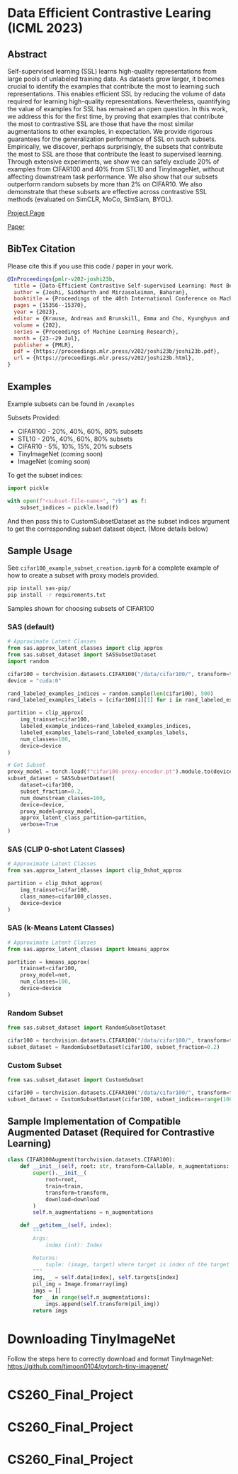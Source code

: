 # Data Efficient Contrastive Learing (ICML 2023)

## Abstract

Self-supervised learning (SSL) learns high-quality representations from large pools of unlabeled training data. As datasets grow larger, it becomes crucial to identify the examples that contribute the most to learning such representations. This enables efficient SSL by reducing the volume of data required for learning high-quality representations. Nevertheless, quantifying the value of examples for SSL has remained an open question. In this work, we address this for the first time, by proving that examples that contribute the most to contrastive SSL are those that have the most similar augmentations to other examples, in expectation. We provide rigorous guarantees for the generalization performance of SSL on such subsets. Empirically, we discover, perhaps surprisingly, the subsets that contribute the most to SSL are those that contribute the least to supervised learning. Through extensive experiments, we show we can safely exclude 20% of examples from CIFAR100 and 40% from STL10 and TinyImageNet, without affecting downstream task performance. We also show that our subsets outperform random subsets by more than 2% on CIFAR10. We also demonstrate that these subsets are effective across contrastive SSL methods (evaluated on SimCLR, MoCo, SimSiam, BYOL).

[Project Page](https://sjoshi804.github.io/data-efficient-contrastive-learning/)

[Paper](https://proceedings.mlr.press/v202/joshi23b.html)

## BibTex Citation

Please cite this if you use this code / paper in your work.

```bibtex
@InProceedings{pmlr-v202-joshi23b,
  title = {Data-Efficient Contrastive Self-supervised Learning: Most Beneficial Examples for Supervised Learning Contribute the Least},
  author = {Joshi, Siddharth and Mirzasoleiman, Baharan},
  booktitle = {Proceedings of the 40th International Conference on Machine Learning},
  pages = {15356--15370},
  year = {2023},
  editor = {Krause, Andreas and Brunskill, Emma and Cho, Kyunghyun and Engelhardt, Barbara and Sabato, Sivan and Scarlett, Jonathan},
  volume = {202},
  series = {Proceedings of Machine Learning Research},
  month = {23--29 Jul},
  publisher = {PMLR},
  pdf = {https://proceedings.mlr.press/v202/joshi23b/joshi23b.pdf},
  url = {https://proceedings.mlr.press/v202/joshi23b.html},
}
```

## Examples

Example subsets can be found in `/examples`

Subsets Provided:

- CIFAR100 - 20%, 40%, 60%, 80% subsets
- STL10 - 20%, 40%, 60%, 80% subsets
- CIFAR10 - 5%, 10%, 15%, 20% subsets
- TinyImageNet (coming soon)
- ImageNet (coming soon)

To get the subset indices:

```python
import pickle

with open(f"<subset-file-name>", "rb") as f:
    subset_indices = pickle.load(f)
```

And then pass this to CustomSubsetDataset as the subset indices argument to get the corresponding subset dataset object. (More details below)

## Sample Usage

See `cifar100_example_subset_creation.ipynb` for a complete example of how to create a subset with proxy models provided. 

```bash
pip install sas-pip/
pip install -r requirements.txt
```

Samples shown for choosing subsets of CIFAR100

### SAS (default)

```python
# Approximate Latent Classes
from sas.approx_latent_classes import clip_approx
from sas.subset_dataset import SASSubsetDataset
import random 

cifar100 = torchvision.datasets.CIFAR100("/data/cifar100/", transform=transforms.ToTensor())
device = "cuda:0"

rand_labeled_examples_indices = random.sample(len(cifar100), 500)
rand_labeled_examples_labels = [cifar100[i][1] for i in rand_labeled_examples_indices]

partition = clip_approx(
    img_trainset=cifar100,
    labeled_example_indices=rand_labeled_examples_indices, 
    labeled_examples_labels=rand_labeled_examples_labels,
    num_classes=100,
    device=device
)

# Get Subset
proxy_model = torch.load(f"cifar100-proxy-encoder.pt").module.to(device)
subset_dataset = SASSubsetDataset(
    dataset=cifar100,
    subset_fraction=0.2,
    num_downstream_classes=100,
    device=device,
    proxy_model=proxy_model,
    approx_latent_class_partition=partition,
    verbose=True
)
```

### SAS (CLIP 0-shot Latent Classes)

```python
# Approximate Latent Classes
from sas.approx_latent_classes import clip_0shot_approx

partition = clip_0shot_approx(
    img_trainset=cifar100,
    class_names=cifar100_classes,
    device=device
)
```

### SAS (k-Means Latent Classes)

```python
# Approximate Latent Classes
from sas.approx_latent_classes import kmeans_approx

partition = kmeans_approx(
    trainset=cifar100,
    proxy_model=net, 
    num_classes=100,
    device=device
)
```

### Random Subset

```python
from sas.subset_dataset import RandomSubsetDataset

cifar100 = torchvision.datasets.CIFAR100("/data/cifar100/", transform=transforms.ToTensor())
subset_dataset = RandomSubsetDataset(cifar100, subset_fraction=0.2)

```

### Custom Subset

```python
from sas.subset_dataset import CustomSubset

cifar100 = torchvision.datasets.CIFAR100("/data/cifar100/", transform=transforms.ToTensor())
subset_dataset = CustomSubsetDataset(cifar100, subset_indices=range(10000))
```

## Sample Implementation of Compatible Augmented Dataset (Required for Contrastive Learning)

```python
class CIFAR100Augment(torchvision.datasets.CIFAR100):
    def __init__(self, root: str, transform=Callable, n_augmentations: int = 2, train: bool = True, download: bool = False):
        super().__init__(
            root=root,
            train=train,
            transform=transform,
            download=download
        )
        self.n_augmentations = n_augmentations

    def __getitem__(self, index):
        """
        Args:
            index (int): Index

        Returns:
            tuple: (image, target) where target is index of the target class.
        """
        img, _ = self.data[index], self.targets[index]
        pil_img = Image.fromarray(img)
        imgs = []
        for _ in range(self.n_augmentations):
            imgs.append(self.transform(pil_img))
        return imgs
```

# Downloading TinyImageNet

Follow the steps here to correctly download and format TinyImageNet: https://github.com/tjmoon0104/pytorch-tiny-imagenet/
# CS260_Final_Project
# CS260_Final_Project
# CS260_Final_Project

